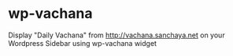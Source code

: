 wp-vachana
==========

Display "Daily Vachana" from http://vachana.sanchaya.net on your Wordpress Sidebar using wp-vachana widget
